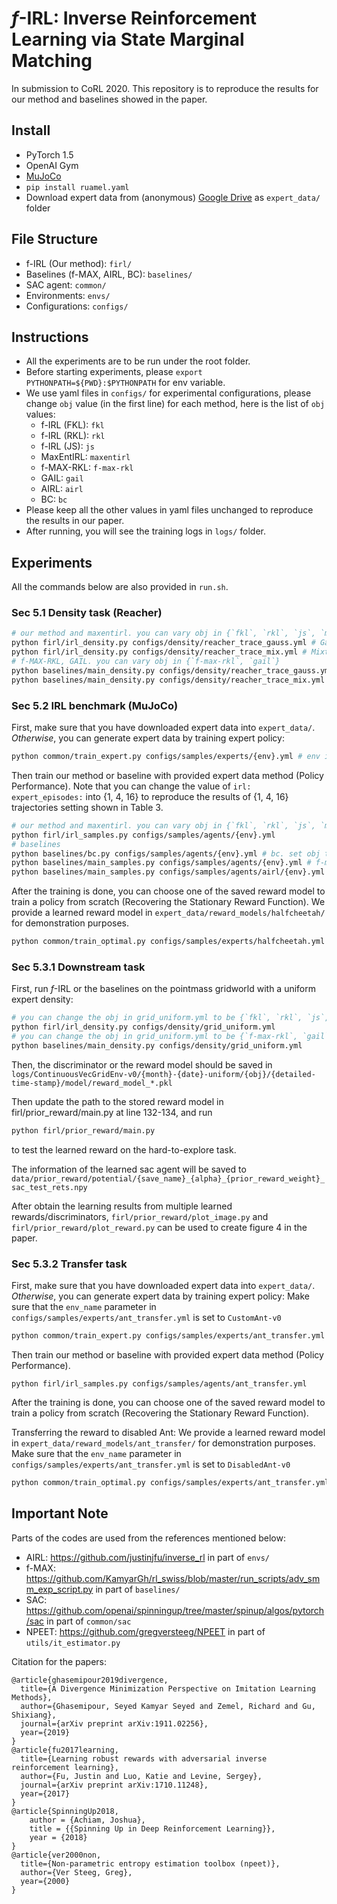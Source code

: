 # $f$-IRL: Inverse Reinforcement Learning via State Marginal Matching
In submission to CoRL 2020. This repository is to reproduce the results for our method and baselines showed in the paper.

## Install
- PyTorch 1.5
- OpenAI Gym
- [MuJoCo](https://www.roboti.us/license.html)
- `pip install ruamel.yaml` 
- Download expert data from (anonymous) [Google Drive](https://drive.google.com/drive/folders/1exDW5cyqRIEBmfBW2uRXSFOlJOBdKPtR?usp=sharing) as `expert_data/` folder

## File Structure
- f-IRL (Our method): `firl/`
- Baselines (f-MAX, AIRL, BC): `baselines/`
- SAC agent: `common/`
- Environments: `envs/`
- Configurations: `configs/`

## Instructions
- All the experiments are to be run under the root folder. 
- Before starting experiments, please `export PYTHONPATH=${PWD}:$PYTHONPATH` for env variable. 
- We use yaml files in `configs/` for experimental configurations, please change `obj` value (in the first line) for each method, here is the list of `obj` values:
    -  f-IRL (FKL): `fkl`
    -  f-IRL (RKL): `rkl`
    -  f-IRL (JS): `js`
    -  MaxEntIRL: `maxentirl`
    -  f-MAX-RKL: `f-max-rkl`
    -  GAIL: `gail`
    -  AIRL: `airl`
    -  BC: `bc`
- Please keep all the other values in yaml files unchanged to reproduce the results in our paper.
- After running, you will see the training logs in `logs/` folder.

## Experiments
All the commands below are also provided in `run.sh`.

### Sec 5.1 Density task (Reacher)

```bash
# our method and maxentirl. you can vary obj in {`fkl`, `rkl`, `js`, `maxentirl`}
python firl/irl_density.py configs/density/reacher_trace_gauss.yml # Gaussian goal
python firl/irl_density.py configs/density/reacher_trace_mix.yml # Mixture of Gaussians goal
# f-MAX-RKL, GAIL. you can vary obj in {`f-max-rkl`, `gail`}
python baselines/main_density.py configs/density/reacher_trace_gauss.yml # Gaussian goal
python baselines/main_density.py configs/density/reacher_trace_mix.yml # Mixture of Gaussians goal
```

### Sec 5.2 IRL benchmark (MuJoCo)
First, make sure that you have downloaded expert data into `expert_data/`. *Otherwise*, you can generate expert data by training expert policy:
```bash
python common/train_expert.py configs/samples/experts/{env}.yml # env is in {hopper, walker2d, halfcheetah, ant}
```

Then train our method or baseline with provided expert data method (Policy Performance).
Note that you can change the value of `irl: expert_episodes:` into {1, 4, 16} to reproduce the results of {1, 4, 16} trajectories setting shown in Table 3.

```bash
# our method and maxentirl. you can vary obj in {`fkl`, `rkl`, `js`, `maxentirl`}
python firl/irl_samples.py configs/samples/agents/{env}.yml
# baselines
python baselines/bc.py configs/samples/agents/{env}.yml # bc. set obj to `bc`
python baselines/main_samples.py configs/samples/agents/{env}.yml # f-max-rkl. set obj to `f-max-rkl`
python baselines/main_samples.py configs/samples/agents/airl/{env}.yml # airl.
```

After the training is done, you can choose one of the saved reward model to train a policy from scratch (Recovering the Stationary Reward Function).
We provide a learned reward model in `expert_data/reward_models/halfcheetah/` for demonstration purposes.
```bash 
python common/train_optimal.py configs/samples/experts/halfcheetah.yml
```

### Sec 5.3.1 Downstream task 
First, run $f$-IRL or the baselines on the pointmass gridworld with a uniform expert density: 
```bash
# you can change the obj in grid_uniform.yml to be {`fkl`, `rkl`, `js`, `maxentirl`}
python firl/irl_density.py configs/density/grid_uniform.yml 
# you can change the obj in grid_uniform.yml to be {`f-max-rkl`, `gail`}
python baselines/main_density.py configs/density/grid_uniform.yml
```
Then, the discriminator or the reward model should be saved in 
`logs/ContinuousVecGridEnv-v0/{month}-{date}-uniform/{obj}/{detailed-time-stamp}/model/reward_model_*.pkl`

Then update the path to the stored reward model in firl/prior_reward/main.py at line 132-134, and run
```bash
python firl/prior_reward/main.py
```
to test the learned reward on the hard-to-explore task.

The information of the learned sac agent will be saved to 
`data/prior_reward/potential/{save_name}_{alpha}_{prior_reward_weight}_sac_test_rets.npy`

After obtain the learning results from multiple learned rewards/discriminators,  `firl/prior_reward/plot_image.py` and `firl/prior_reward/plot_reward.py` can be used to create figure 4 in the paper.

### Sec 5.3.2 Transfer task
First, make sure that you have downloaded expert data into `expert_data/`. *Otherwise*, you can generate expert data by training expert policy:
Make sure that the `env_name` parameter in `configs/samples/experts/ant_transfer.yml` is set to `CustomAnt-v0`
```bash
python common/train_expert.py configs/samples/experts/ant_transfer.yml
```

Then train our method or baseline with provided expert data method (Policy Performance).
```
python firl/irl_samples.py configs/samples/agents/ant_transfer.yml
```
After the training is done, you can choose one of the saved reward model to train a policy from scratch (Recovering the Stationary Reward Function).

Transferring the reward to disabled Ant:  We provide a learned reward model in `expert_data/reward_models/ant_transfer/` for demonstration purposes.
Make sure that the `env_name` parameter in `configs/samples/experts/ant_transfer.yml` is set to `DisabledAnt-v0`
```bash 
python common/train_optimal.py configs/samples/experts/ant_transfer.yml
```


## Important Note
Parts of the codes are used from the references mentioned below:

- AIRL: https://github.com/justinjfu/inverse_rl in part of `envs/` 
- f-MAX: https://github.com/KamyarGh/rl_swiss/blob/master/run_scripts/adv_smm_exp_script.py in part of `baselines/`
- SAC: https://github.com/openai/spinningup/tree/master/spinup/algos/pytorch/sac in part of `common/sac`
- NPEET: https://github.com/gregversteeg/NPEET in part of `utils/it_estimator.py`

Citation for the papers:
```
@article{ghasemipour2019divergence,
  title={A Divergence Minimization Perspective on Imitation Learning Methods},
  author={Ghasemipour, Seyed Kamyar Seyed and Zemel, Richard and Gu, Shixiang},
  journal={arXiv preprint arXiv:1911.02256},
  year={2019}
}
@article{fu2017learning,
  title={Learning robust rewards with adversarial inverse reinforcement learning},
  author={Fu, Justin and Luo, Katie and Levine, Sergey},
  journal={arXiv preprint arXiv:1710.11248},
  year={2017}
}
@article{SpinningUp2018,
    author = {Achiam, Joshua},
    title = {{Spinning Up in Deep Reinforcement Learning}},
    year = {2018}
}
@article{ver2000non,
  title={Non-parametric entropy estimation toolbox (npeet)},
  author={Ver Steeg, Greg},
  year={2000}
}
```
